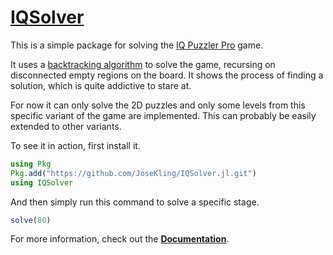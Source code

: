 # [IQSolver](https://josekling.github.io/IQSolver.jl)

This is a simple package for solving the [IQ Puzzler Pro](https://www.smartgames.eu/uk/one-player-games/iq-puzzler-pro)
game.

It uses a [backtracking algorithm](https://en.wikipedia.org/wiki/Backtracking)
to solve the game, recursing on disconnected empty regions on the board. It shows
the process of finding a solution, which is quite addictive to stare at.

For now it can only solve the 2D puzzles and only some levels from this specific
variant of the game are implemented. This can probably be easily extended to 
other variants.

To see it in action, first install it.

```julia
using Pkg
Pkg.add("https://github.com/JoseKling/IQSolver.jl.git")
using IQSolver
```

And then simply run this command to solve a specific stage.

```julia
solve(80)
```

For more information, check out the [**Documentation**](https://josekling.github.io/IQSolver.jl).

